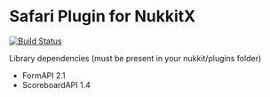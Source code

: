 # Safari Plugin for NukkitX
[![Build Status](https://jenkins.aytos.souris.cloud/buildStatus/icon?job=Safari%2Fcloud.souris.aytos.mc%3Asafari)](https://jenkins.aytos.souris.cloud/job/Safari/cloud.souris.aytos.mc$safari/)

Library dependencies (must be present in your nukkit/plugins folder)
- FormAPI 2.1
- ScoreboardAPI 1.4